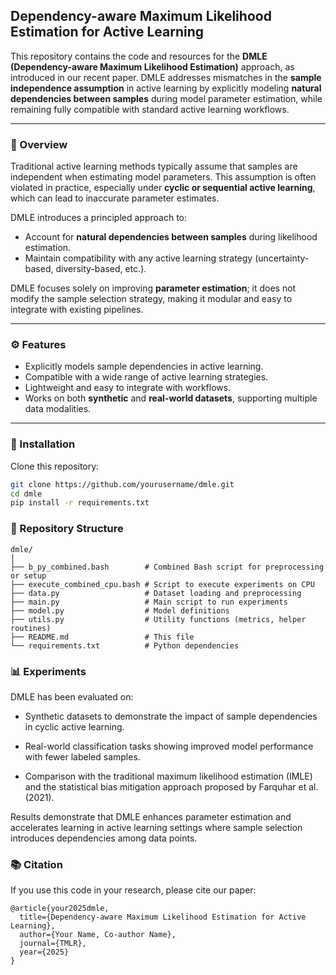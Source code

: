 ## Dependency-aware Maximum Likelihood Estimation for Active Learning

This repository contains the code and resources for the **DMLE (Dependency-aware Maximum Likelihood Estimation)** approach, as introduced in our recent paper. DMLE addresses mismatches in the **sample independence assumption** in active learning by explicitly modeling **natural dependencies between samples** during model parameter estimation, while remaining fully compatible with standard active learning workflows.

---

### 📖 Overview

Traditional active learning methods typically assume that samples are independent when estimating model parameters. This assumption is often violated in practice, especially under **cyclic or sequential active learning**, which can lead to inaccurate parameter estimates.  

DMLE introduces a principled approach to:

- Account for **natural dependencies between samples** during likelihood estimation.
- Maintain compatibility with any active learning strategy (uncertainty-based, diversity-based, etc.).

DMLE focuses solely on improving **parameter estimation**; it does not modify the sample selection strategy, making it modular and easy to integrate with existing pipelines.

---

### ⚙️ Features

- Explicitly models sample dependencies in active learning.
- Compatible with a wide range of active learning strategies.
- Lightweight and easy to integrate with workflows.
- Works on both **synthetic** and **real-world datasets**, supporting multiple data modalities.

---

### 🧪 Installation

Clone this repository:

```bash
git clone https://github.com/yourusername/dmle.git
cd dmle
pip install -r requirements.txt
```

### 📂 Repository Structure
```
dmle/
│
├── b_py_combined.bash        # Combined Bash script for preprocessing or setup
├── execute_combined_cpu.bash # Script to execute experiments on CPU
├── data.py                   # Dataset loading and preprocessing
├── main.py                   # Main script to run experiments
├── model.py                  # Model definitions
├── utils.py                  # Utility functions (metrics, helper routines)
├── README.md                 # This file
└── requirements.txt          # Python dependencies
```

### 📊 Experiments

DMLE has been evaluated on:

- Synthetic datasets to demonstrate the impact of sample dependencies in cyclic active learning.

- Real-world classification tasks showing improved model performance with fewer labeled samples.

- Comparison with the traditional maximum likelihood estimation (IMLE) and the statistical bias mitigation approach proposed by Farquhar et al. (2021).

Results demonstrate that DMLE enhances parameter estimation and accelerates learning in active learning settings where sample selection introduces dependencies among data points.

### 📚 Citation

If you use this code in your research, please cite our paper:

```
@article{your2025dmle,
  title={Dependency-aware Maximum Likelihood Estimation for Active Learning},
  author={Your Name, Co-author Name},
  journal={TMLR},
  year={2025}
}
```
